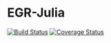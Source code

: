 # EGR-Julia

[![Build Status](https://travis-ci.org/stefanks/EGR.jl.svg?branch=master)](https://travis-ci.org/stefanks/EGR.jl)
[![Coverage Status](https://coveralls.io/repos/stefanks/EGR.jl/badge.svg)](https://coveralls.io/r/stefanks/EGR.jl)